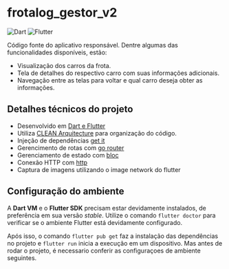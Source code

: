 # frotalog_gestor_v2

![Dart](https://img.shields.io/badge/dart-%230175C2.svg?style=for-the-badge&logo=dart&logoColor=white)
![Flutter](https://img.shields.io/badge/Flutter-%2302569B.svg?style=for-the-badge&logo=Flutter&logoColor=white)

Código fonte do aplicativo responsável. Dentre algumas das funcionalidades disponíveis, estão:
- Visualização dos carros da frota.
- Tela de detalhes do respectivo carro com suas informações adicionais.
- Navegação entre as telas para voltar e qual carro deseja obter as informações.

## Detalhes técnicos do projeto
- Desenvolvido em [Dart e Flutter](https://flutter.dev/)
- Utiliza [CLEAN Arquitecture](docs/adr/0001-clean-architecture.md) para organização do código.
- Injeção de dependências [get it](https://pub.dev/packages/get_it)
- Gerencimento de rotas com [go router](https://pub.dev/packages/go_router)
- Gerenciamento de estado com [bloc](https://pub.dev/packages/bloc)
- Conexão HTTP com [http](https://pub.dev/packages/http)
- Captura de imagens utilizando o image network do flutter

## Configuração do ambiente
A **Dart VM** e o **Flutter SDK** precisam estar devidamente instalados, de preferência em sua versão *stable*. Utilize o comando `flutter doctor` para verificar se o ambiente Flutter está devidamente configurado.

Após isso, o comando `flutter pub get` faz a instalação das dependências no projeto e `flutter run` inicia a execução em um dispositivo. Mas antes de rodar o projeto, é necessario conferir as configuraçoes de ambiente seguintes.